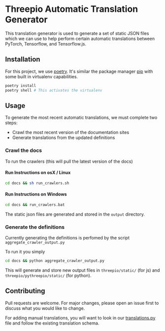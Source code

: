 # Threepio Automatic Translation Generator

This translation generator is used to generate a set of static JSON files which we can use to help perform certain automatic translations between PyTorch, Tensorflow, and Tensorflow.js.

## Installation

For this project, we use [poetry](https://python-poetry.org/). It's similar the package manager [pip](https://pip.pypa.io/en/stable/) with some built in virtualenv capabilities.

```bash
poetry install
poetry shell # This activates the virtualenv
```

## Usage

To generate the most recent automatic translations, we must complete two steps:

 - Crawl the most recent version of the documentation sites
 - Generate translations from the updated definitions


### Crawl the docs

To run the crawlers (this will pull the latest version of the docs)

#### Run Instructions on osX / Linux

```bash
cd docs && sh run_crawlers.sh
```
#### Run Instructions on Windows

```bash
cd docs && run_crawlers.bat
```

The static json files are generated and stored in the `output` directory.

### Generate the definitions

Currently generating the definitions is perfomed by the script `aggregate_crawler_output.py`

To run it you simply

```bash
cd docs && python aggregate_crawler_output.py
```

This will generate and store new output files in `threepio/static/` (for js) and `threepio/pythreepio/static/` (for python).

## Contributing
Pull requests are welcome. For major changes, please open an issue first to discuss what you would like to change.

For adding manual translations, you will want to look in our [translations.py](https://github.com/OpenMined/Threepio/blob/master/docs-crawler/docs/translations.py) file and follow the existing translation schema.
